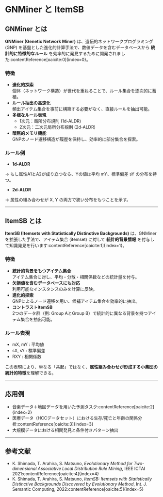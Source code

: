 # GNMiner と ItemSB

## GNMiner とは
**GNMiner (Genetic Network Miner)** は、遺伝的ネットワークプログラミング (GNP) を基盤とした進化的計算手法で、数値データを含むデータベースから **統計的に特徴的なルール** を効率的に発見するために開発されました:contentReference[oaicite:0]{index=0}。

### 特徴
- **進化的探索**  
  個体（ネットワーク構造）が世代を重ねることで、ルール集合を逐次的に蓄積。
- **ルール抽出の高速化**  
  頻出アイテム集合を事前に構築する必要がなく、直接ルールを抽出可能。
- **多様なルール表現**  
  - 1次元：局所分布規則 (1d-ALDR)  
  - 2次元：二次元局所分布規則 (2d-ALDR)  
- **暗黙的メモリ機能**  
  GNPのノード遷移構造が履歴を保持し、効率的に部分集合を探索。  

### ルール例
- **1d-ALDR**  

→ もし属性A1とA2が成り立つなら、Yの値は平均 mY、標準偏差 sY の分布を持つ。

- **2d-ALDR**  

→ 属性の組み合わせが X, Y の両方で狭い分布をもつことを示す。  

---

## ItemSB とは
**ItemSB (Itemsets with Statistically Distinctive Backgrounds)** は、GNMinerを拡張した手法で、アイテム集合 (itemset) に対して **統計的背景情報** を付与して知識発見を行います:contentReference[oaicite:1]{index=1}。

### 特徴
- **統計的背景をもつアイテム集合**  
アイテム集合に対し、平均・分散・相関係数などの統計量を付与。
- **欠損値を含むデータベースにも対応**  
利用可能なインスタンスのみを計算に反映。
- **進化的探索**  
GNPによるノード遷移を用い、候補アイテム集合を効率的に抽出。
- **コントラストItemSB**  
2つのデータ群（例: Group AとGroup B）で統計的に異なる背景を持つアイテム集合を抽出可能。

### ルール表現

- mX, mY : 平均値  
- sX, sY : 標準偏差  
- RXY : 相関係数  

この表現により、単なる「共起」ではなく、**属性組み合わせが形成する小集団の統計的特徴**を理解できる。  

---

## 応用例
- 音楽データ＋地図データを用いた予測タスク:contentReference[oaicite:2]{index=2}  
- 医療データ（HCCデータセット）における生存/死亡と年齢の関係分析:contentReference[oaicite:3]{index=3}  
- 大規模データにおける相関発見と条件付きパターン抽出  

---

## 参考文献
- K. Shimada, T. Arahira, S. Matsuno, *Evolutionary Method for Two-dimensional Associative Local Distribution Rule Mining*, IEEE ICTAI 2021:contentReference[oaicite:4]{index=4}  
- K. Shimada, T. Arahira, S. Matsuno, *ItemSB: Itemsets with Statistically Distinctive Backgrounds Discovered by Evolutionary Method*, Int. J. Semantic Computing, 2022:contentReference[oaicite:5]{index=5}

